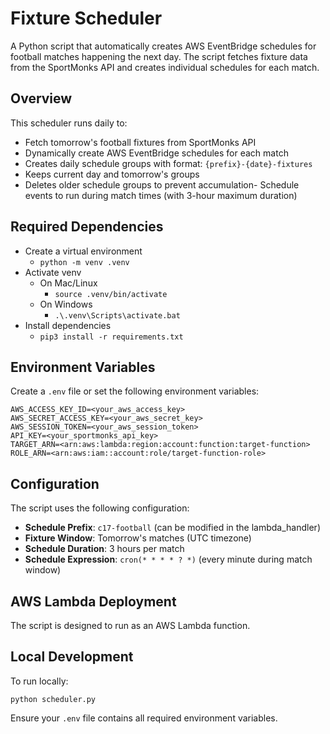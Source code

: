 # Fixture Scheduler

A Python script that automatically creates AWS EventBridge schedules for football matches happening the next day. The script fetches fixture data from the SportMonks API and creates individual schedules for each match.

## Overview

This scheduler runs daily to:
- Fetch tomorrow's football fixtures from SportMonks API
- Dynamically create AWS EventBridge schedules for each match
- Creates daily schedule groups with format: `{prefix}-{date}-fixtures`
- Keeps current day and tomorrow's groups
- Deletes older schedule groups to prevent accumulation- Schedule events to run during match times (with 3-hour maximum duration)

## Required Dependencies
- Create a virtual environment
    - `python -m venv .venv`
- Activate venv
    - On Mac/Linux
        - `source .venv/bin/activate`
    - On Windows
        - `.\.venv\Scripts\activate.bat`
- Install dependencies
    - `pip3 install -r requirements.txt`

## Environment Variables

Create a `.env` file or set the following environment variables:

```
AWS_ACCESS_KEY_ID=<your_aws_access_key>
AWS_SECRET_ACCESS_KEY=<your_aws_secret_key>
AWS_SESSION_TOKEN=<your_aws_session_token>
API_KEY=<your_sportmonks_api_key>
TARGET_ARN=<arn:aws:lambda:region:account:function:target-function>
ROLE_ARN=<arn:aws:iam::account:role/target-function-role>
```

## Configuration

The script uses the following configuration:
- **Schedule Prefix**: `c17-football` (can be modified in the lambda_handler)
- **Fixture Window**: Tomorrow's matches (UTC timezone)
- **Schedule Duration**: 3 hours per match
- **Schedule Expression**: `cron(* * * * ? *)` (every minute during match window)

## AWS Lambda Deployment

The script is designed to run as an AWS Lambda function.

## Local Development

To run locally:

`python scheduler.py`

Ensure your `.env` file contains all required environment variables.
